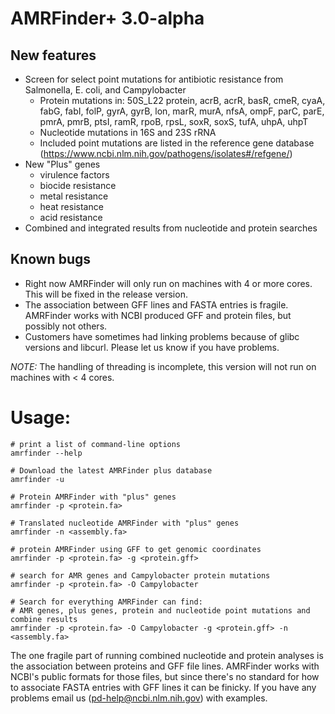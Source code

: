 # AMRFinder+ 3.0-alpha

## New features
* Screen for select point mutations for antibiotic resistance from Salmonella, E. coli, and Campylobacter
    * Protein mutations in: 50S_L22 protein, acrB, acrR, basR, cmeR, cyaA, fabG, fabI, folP, gyrA, gyrB, lon, marR, murA, nfsA, ompF, parC, parE, pmrA, pmrB, ptsI, ramR, rpoB, rpsL, soxR, soxS, tufA, uhpA, uhpT
    * Nucleotide mutations in 16S and 23S rRNA
    * Included point mutations are listed in the reference gene database (https://www.ncbi.nlm.nih.gov/pathogens/isolates#/refgene/)
* New "Plus" genes 
    * virulence factors
    * biocide resistance
    * metal resistance
    * heat resistance
    * acid resistance
* Combined and integrated results from nucleotide and protein searches

## Known bugs

* Right now AMRFinder will only run on machines with 4 or more cores. This will be fixed in the release version.
* The association between GFF lines and FASTA entries is fragile. AMRFinder works with NCBI produced GFF and protein files, but possibly not others. 
* Customers have sometimes had linking problems because of glibc versions and libcurl. Please let us know if you have problems.

*NOTE:* The handling of threading is incomplete, this version will not run on machines with < 4 cores.

# Usage: 

    # print a list of command-line options
    amrfinder --help 

    # Download the latest AMRFinder plus database
    amrfinder -u
  
    # Protein AMRFinder with "plus" genes
    amrfinder -p <protein.fa> 

    # Translated nucleotide AMRFinder with "plus" genes
    amrfinder -n <assembly.fa>

    # protein AMRFinder using GFF to get genomic coordinates
    amrfinder -p <protein.fa> -g <protein.gff> 

    # search for AMR genes and Campylobacter protein mutations
    amrfinder -p <protein.fa> -O Campylobacter 

    # Search for everything AMRFinder can find:
    # AMR genes, plus genes, protein and nucleotide point mutations and combine results
    amrfinder -p <protein.fa> -O Campylobacter -g <protein.gff> -n <assembly.fa> 
    
The one fragile part of running combined nucleotide and protein analyses is the association between proteins and GFF file lines. AMRFinder works with NCBI's public formats for those files, but since there's no standard for how to associate FASTA entries with GFF lines it can be finicky. If you have any problems email us (pd-help@ncbi.nlm.nih.gov) with examples.
